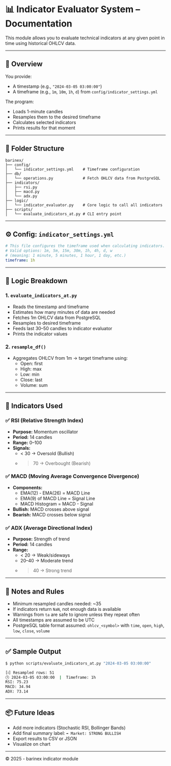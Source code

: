 # 📊 Indicator Evaluator System – Documentation

This module allows you to evaluate technical indicators at any given point in time using historical OHLCV data.

---

## 🧩 Overview

You provide:
- A timestamp (e.g., `"2024-03-05 03:00:00"`)
- A timeframe (e.g., `1m`, `10m`, `1h`, `d`) from `config/indicator_settings.yml`

The program:
- Loads 1-minute candles
- Resamples them to the desired timeframe
- Calculates selected indicators
- Prints results for that moment

---

## 📂 Folder Structure

```
barinex/
├── config/
│   └── indicator_settings.yml    # Timeframe configuration
├── db/
│   └── operations.py             # Fetch OHLCV data from PostgreSQL
├── indicators/
│   ├── rsi.py
│   ├── macd.py
│   └── adx.py
├── logic/
│   └── indicator_evaluator.py    # Core logic to call all indicators
├── scripts/
│   └── evaluate_indicators_at.py # CLI entry point
```

---

## ⚙️ Config: `indicator_settings.yml`

```yaml
# This file configures the timeframe used when calculating indicators.
# Valid options: 1m, 5m, 15m, 30m, 1h, 4h, d, w
# (meaning: 1 minute, 5 minutes, 1 hour, 1 day, etc.)
timeframe: 1h
```

---

## 🧠 Logic Breakdown

### 1. `evaluate_indicators_at.py`
- Reads the timestamp and timeframe
- Estimates how many minutes of data are needed
- Fetches 1m OHLCV data from PostgreSQL
- Resamples to desired timeframe
- Feeds last 30–50 candles to indicator evaluator
- Prints the indicator values

### 2. `resample_df()`
- Aggregates OHLCV from 1m → target timeframe using:
  - Open: first
  - High: max
  - Low: min
  - Close: last
  - Volume: sum

---

## 🧮 Indicators Used

### ✅ RSI (Relative Strength Index)
- **Purpose:** Momentum oscillator
- **Period:** 14 candles
- **Range:** 0–100
- **Signals:**
  - < 30 → Oversold (Bullish)
  - > 70 → Overbought (Bearish)

### ✅ MACD (Moving Average Convergence Divergence)
- **Components:**
  - EMA(12) - EMA(26) = MACD Line
  - EMA(9) of MACD Line = Signal Line
  - MACD Histogram = MACD - Signal
- **Bullish:** MACD crosses above signal
- **Bearish:** MACD crosses below signal

### ✅ ADX (Average Directional Index)
- **Purpose:** Strength of trend
- **Period:** 14 candles
- **Range:**
  - < 20 → Weak/sideways
  - 20–40 → Moderate trend
  - > 40 → Strong trend

---

## 📌 Notes and Rules

- Minimum resampled candles needed: ~35
- If indicators return `NaN`, not enough data is available
- Warnings from `ta` are safe to ignore unless they repeat often
- All timestamps are assumed to be UTC
- PostgreSQL table format assumed: `ohlcv_<symbol>` with `time`, `open`, `high`, `low`, `close`, `volume`

---

## ✅ Sample Output

```bash
$ python scripts/evaluate_indicators_at.py "2024-03-05 03:00:00"

[ℹ️] Resampled rows: 51
🕒 2024-03-05 03:00:00  |  Timeframe: 1h
RSI: 75.23
MACD: 34.94
ADX: 73.14
```

---

## 📦 Future Ideas

- Add more indicators (Stochastic RSI, Bollinger Bands)
- Add final summary label: `➡️ Market: STRONG BULLISH`
- Export results to CSV or JSON
- Visualize on chart

---

© 2025 - barinex indicator module
